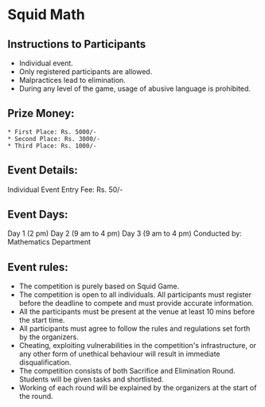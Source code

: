 # Squid Math

## Instructions to Participants

- Individual event.
- Only registered participants are allowed.
- Malpractices lead to elimination.
- During any level of the game, usage of abusive language is prohibited.

## Prize Money:
    * First Place: Rs. 5000/-
    * Second Place: Rs. 3000/-
    * Third Place: Rs. 1000/-

## Event Details:
Individual Event
Entry Fee: Rs. 50/-

## Event Days: 
Day 1 (2 pm)
Day 2 (9 am to 4 pm)
Day 3 (9 am to 4 pm)
Conducted by: Mathematics Department

## Event rules:
- The competition is purely based on Squid Game.
- The competition is open to all individuals. All participants must register before the deadline to compete and must provide accurate information.
- All the participants must be present at the venue at least 10 mins before the start time.
- All participants must agree to follow the rules and regulations set forth by the organizers.
- Cheating, exploiting vulnerabilities in the competition's infrastructure, or any other form of unethical behaviour will result in immediate disqualification.
- The competition consists of both Sacrifice and Elimination Round. Students will be given tasks and shortlisted.
- Working of each round will be explained by the organizers at the start of the round.
